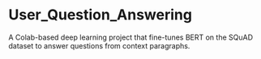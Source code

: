 # User_Question_Answering
A Colab-based deep learning project that fine-tunes BERT on the SQuAD dataset to answer questions from context paragraphs.
